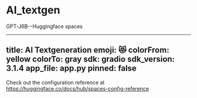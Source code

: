 # AI_textgen
GPT-J6B--Huggingface spaces

---
title: AI Textgeneration
emoji: 😻
colorFrom: yellow
colorTo: gray
sdk: gradio
sdk_version: 3.1.4
app_file: app.py
pinned: false
---

Check out the configuration reference at https://huggingface.co/docs/hub/spaces-config-reference


